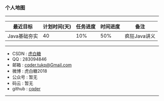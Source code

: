 ### 个人地图
***

|最近目标|计划时间(天)|任务进度|时间进度|备注|
---|---|---|---|---
Java基础夯实|40|10%|50%|疯狂Java讲义

***

- CSDN : [虎白糖](http://my.csdn.net/qq_36118959)
- QQ : 283094846
- 邮箱 : cqder.tukp@Gmail.com
- 微博 : 虎白糖2018
- 公众号 : 暂无
- 码云 : 暂无
- github : [cqder](https://github.com/cqder)

***
